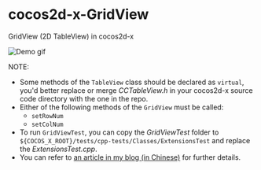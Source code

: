 cocos2d-x-GridView
==================

GridView (2D TableView) in cocos2d-x

![Demo gif](./gridview.gif)

NOTE:
- Some methods of the `TableView` class should be declared as `virtual`, you'd better replace or merge _CCTableView.h_ in your cocos2d-x source code directory with the one in the repo.
- Either of the following methods of the `GridView` must be called:
    - `setRowNum`
    - `setColNum`
- To run `GridViewTest`, you can copy the _GridViewTest_ folder to `${COCOS_X_ROOT}/tests/cpp-tests/Classes/ExtensionsTest` and replace the _ExtensionsTest.cpp_.
- You can refer to [an article in my blog (in Chinese)](http://galoisplusplus.coding.me/blog/2014/09/20/gridview-in-cocos2d-x/) for further details.
